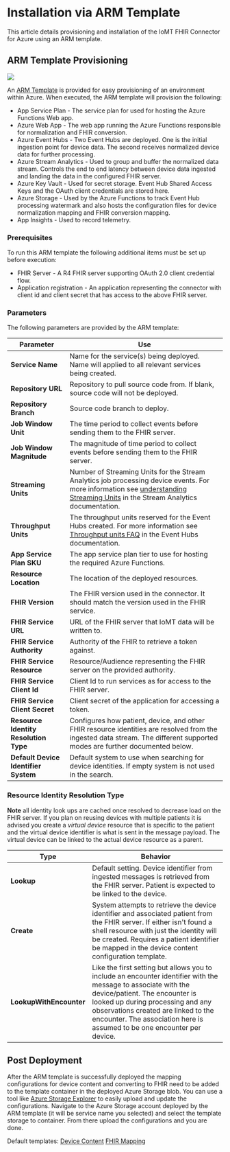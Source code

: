 # Installation via ARM Template
This article details provisioning and installation of the IoMT FHIR Connector for Azure using an ARM template.

## ARM Template Provisioning
<a href="https://portal.azure.com/#create/Microsoft.Template/uri/https%3A%2F%2Fraw.githubusercontent.com%2FMicrosoft%2Fiomt-fhir%2Fmaster%2Fdeploy%2Ftemplates%2Fdefault-azuredeploy.json" target="_blank">
    <img src="https://azuredeploy.net/deploybutton.png"/>
</a>

An [ARM Template](../deploy/templates/default-azuredeploy.json) is provided for easy provisioning of an environment within Azure. When executed, the ARM template will provision the following:

* App Service Plan - The service plan for used for hosting the Azure Functions Web app.
* Azure Web App - The web app running the Azure Functions responsible for normalization and FHIR conversion.
* Azure Event Hubs - Two Event Hubs are deployed. One is the initial ingestion point for device data. The second receives normalized device data for further processing.
* Azure Stream Analytics - Used to group and buffer the normalized data stream. Controls the end to end latency between device data ingested and landing the data in the configured FHIR server.
* Azure Key Vault - Used for secret storage.  Event Hub Shared Access Keys and the OAuth client credentials are stored here.
* Azure Storage - Used by the Azure Functions to track Event Hub processing watermark and also hosts the configuration files for device normalization mapping and FHIR conversion mapping.
* App Insights - Used to record telemetry.

### Prerequisites
To run this ARM template the following additional items must be set up before execution:

* FHIR Server - A R4 FHIR server supporting OAuth 2.0 client credential flow. 
* Application registration - An application representing the connector with client id and client secret that has access to the above FHIR server.

### Parameters
The following parameters are provided by the ARM template:

|Parameter|Use
|---|---
|**Service Name**|Name for the service(s) being deployed.  Name will applied to all relevant services being created.
|**Repository URL**|Repository to pull source code from. If blank, source code will not be deployed.
|**Repository Branch**|Source code branch to deploy.
|**Job Window Unit**|The time period to collect events before sending them to the FHIR server.
|**Job Window Magnitude**|The magnitude of time period to collect events before sending them to the FHIR server.
|**Streaming Units**|Number of Streaming Units for the Stream Analytics job processing device events. For more information see [understanding Streaming Units](https://docs.microsoft.com/en-us/azure/stream-analytics/stream-analytics-streaming-unit-consumption) in the Stream Analytics documentation.
|**Throughput Units**| The throughput units reserved for the Event Hubs created. For more information see [Throughput units FAQ](https://docs.microsoft.com/en-us/azure/event-hubs/event-hubs-faq#throughput-units) in the Event Hubs documentation.
|**App Service Plan SKU**|The app service plan tier to use for hosting the required Azure Functions.
|**Resource Location**|The location of the deployed resources.
|**FHIR Version**|The FHIR version used in the connector. It should match the version used in the FHIR service.
|**FHIR Service URL**|URL of the FHIR server that IoMT data will be written to.
|**FHIR Service Authority**|Authority of the FHIR to retrieve a token against.
|**FHIR Service Resource**|Resource/Audience representing the FHIR server on the provided authority.
|**FHIR Service Client Id**|Client Id to run services as for access to the FHIR server.
|**FHIR Service Client Secret**|Client secret of the application for accessing a token.
|**Resource Identity Resolution Type**|Configures how patient, device, and other FHIR resource identities are resolved from the ingested data stream. The different supported modes are further documented below.
|**Default Device Identifier System**|Default system to use when searching for device identities. If empty system is not used in the search.

### Resource Identity Resolution Type
**Note** all identity look ups are cached once resolved to decrease load on the FHIR server.  If you plan on reusing devices with multiple patients it is advised you create a *virtual device* resource that is specific to the patient and the virtual device identifier is what is sent in the message payload. The virtual device can be linked to the actual device resource as a parent.

|Type|Behavior
|---|---
|**Lookup**|Default setting.  Device identifier from ingested messages is retrieved from the FHIR server. Patient is expected to be linked to the device.
|**Create**|System attempts to retrieve the device identifier and associated patient from the FHIR server. If either isn't found a shell resource with just the identity will be created. Requires a patient identifier be mapped in the device content configuration template.
|**LookupWithEncounter**|Like the first setting but allows you to include an encounter identifier with the message to associate with the device/patient.  The encounter is looked up during processing and any observations created are linked to the encounter. The association here is assumed to be one encounter per device.

## Post Deployment
After the ARM template is successfully deployed the mapping configurations for device content and converting to FHIR need to be added to the template container in the deployed Azure Storage blob.  You can use a tool like [Azure Storage Explorer](https://azure.microsoft.com/en-us/features/storage-explorer/) to easily upload and update the configurations. Navigate to the Azure Storage account deployed by the ARM template (it will be service name you selected) and select the template storage to container.  From there upload the configurations and you are done.

Default templates:
 [Device Content](../sample/templates/basic/devicecontent.json)
 [FHIR Mapping](../sample/templates/basic/fhirmapping.json)
